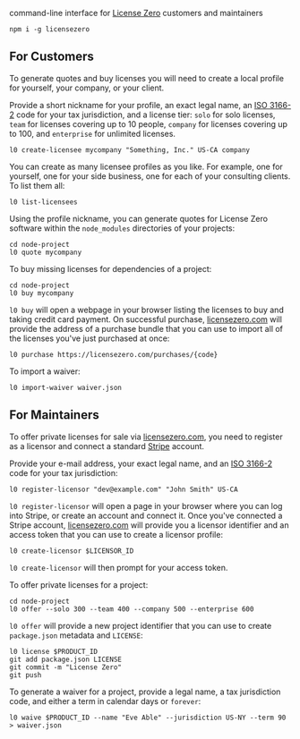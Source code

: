 command-line interface for [License Zero](https://licensezero.com) customers and maintainers

```shell
npm i -g licensezero
```

## For Customers

To generate quotes and buy licenses you will need to create a local profile for yourself, your company, or your client.

Provide a short nickname for your profile, an exact legal name, an [ISO 3166-2](https://en.wikipedia.org/wiki/ISO_3166-2) code for your tax jurisdiction, and a license tier: `solo` for solo licenses, `team` for licenses covering up to 10 people, `company` for licenses covering up to 100, and `enterprise` for unlimited licenses.

```shell
l0 create-licensee mycompany "Something, Inc." US-CA company
```

You can create as many licensee profiles as you like.  For example, one for yourself, one for your side business, one for each of your consulting clients.  To list them all:

```shell
l0 list-licensees
```

Using the profile nickname, you can generate quotes for License Zero software within the `node_modules` directories of your projects:

```shell
cd node-project
l0 quote mycompany
```

To buy missing licenses for dependencies of a project:

```shell
cd node-project
l0 buy mycompany
```

`l0 buy` will open a webpage in your browser listing the licenses to buy and taking credit card payment.  On successful purchase, [licensezero.com](https://licensezero.com) will provide the address of a purchase bundle that you can use to import all of the licenses you've just purchased at once:

```shell
l0 purchase https://licensezero.com/purchases/{code}
```

To import a waiver:

```shell
l0 import-waiver waiver.json
```

## For Maintainers

To offer private licenses for sale via [licensezero.com](https://licensezero.com), you need to register as a licensor and connect a standard [Stripe](https://stripe.com) account.

Provide your e-mail address, your exact legal name, and an [ISO 3166-2](https://en.wikipedia.org/wiki/ISO_3166-2) code for your tax jurisdiction:

```shell
l0 register-licensor "dev@example.com" "John Smith" US-CA
```

`l0 register-licensor` will open a page in your browser where you can log into Stripe, or create an account and connect it.  Once you've connected a Stripe account, [licensezero.com](https://licensezero.com) will provide you a licensor identifier and an access token that you can use to create a licensor profile:

```shell
l0 create-licensor $LICENSOR_ID
```

`l0 create-licensor` will then prompt for your access token.

To offer private licenses for a project:

```shell
cd node-project
l0 offer --solo 300 --team 400 --company 500 --enterprise 600
```

`l0 offer` will provide a new project identifier that you can use to create `package.json` metadata and `LICENSE`:

```shell
l0 license $PRODUCT_ID
git add package.json LICENSE
git commit -m "License Zero"
git push
```

To generate a waiver for a project, provide a legal name, a tax jurisdiction code, and either a term in calendar days or `forever`:

```shell
l0 waive $PRODUCT_ID --name "Eve Able" --jurisdiction US-NY --term 90 > waiver.json
```
